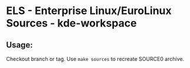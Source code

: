 # ELS - Enterprise Linux/EuroLinux Sources - kde-workspace
 
## Usage:
  Checkout branch or tag. Use `make sources` to recreate  SOURCE0 archive.
